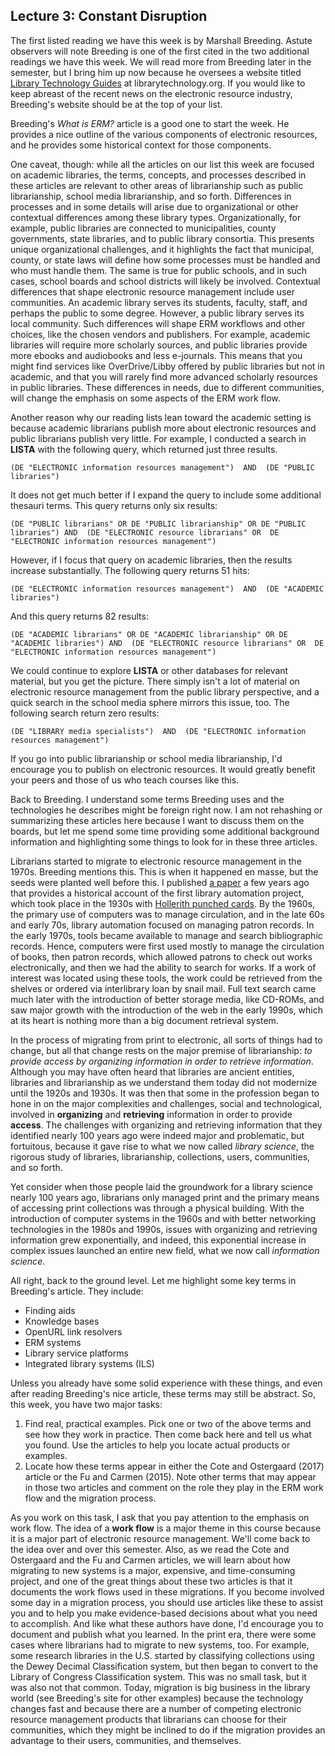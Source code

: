 ## Lecture 3: Constant Disruption

The first listed reading we have this week is by Marshall Breeding. Astute observers will note Breeding is one of the first cited in the two additional readings we have this week. We will read more from Breeding later in the semester, but I bring him up now because he oversees a website titled [Library Technology Guides][LTGuides] at librarytechnology.org. If you would like to keep abreast of the recent news on the electronic resource industry, Breeding's website should be at the top of your list.

Breeding's *What is ERM?* article is a good one to start the week. He provides a nice outline of the various components of electronic resources, and he provides some historical context for those components.

One caveat, though: while all the articles on our list this week are focused on academic libraries, the terms, concepts, and processes described in these articles are relevant to other areas of librarianship such as public librarianship, school media librarianship, and so forth. Differences in processes and in some details will arise due to organizational or other contextual differences among these library types. Organizationally, for example, public libraries are connected to municipalities, county governments, state libraries, and to public library consortia. This presents unique organizational challenges, and it highlights the fact that municipal, county, or state laws will define how some processes must be handled and who must handle them. The same is true for public schools, and in such cases, school boards and school districts will likely be involved. Contextual differences that shape electronic resource management include user communities. An academic library serves its students, faculty, staff, and perhaps the public to some degree. However, a public library serves its local community. Such differences will shape ERM workflows and other choices, like the chosen vendors and publishers. For example, academic libraries will require more scholarly sources, and public libraries provide more ebooks and audiobooks and less e-journals. This means that you might find services like OverDrive/Libby offered by public libraries but not in academic, and that you will rarely find more advanced scholarly resources in public libraries. These differences in needs, due to different communities, will change the emphasis on some aspects of the ERM work flow.

Another reason why our reading lists lean toward the academic setting is because academic librarians publish more about electronic resources and public librarians publish very little. For example, I conducted a search in **LISTA** with the following query, which returned just three results.

```
(DE "ELECTRONIC information resources management")  AND  (DE "PUBLIC libraries")
```

It does not get much better if I expand the query to include some additional thesauri terms. This query returns only six results:

```
(DE "PUBLIC librarians" OR DE "PUBLIC librarianship" OR DE "PUBLIC libraries") AND  (DE "ELECTRONIC resource librarians" OR  DE "ELECTRONIC information resources management")
```

However, if I focus that query on academic libraries, then the results increase substantially. The following query returns 51 hits:

```
(DE "ELECTRONIC information resources management")  AND  (DE "ACADEMIC libraries")
```

And this query returns 82 results:

```
(DE "ACADEMIC librarians" OR DE "ACADEMIC librarianship" OR DE "ACADEMIC libraries") AND  (DE "ELECTRONIC resource librarians" OR  DE "ELECTRONIC information resources management")
```

We could continue to explore **LISTA** or other databases for relevant material, but you get the picture. There simply isn't a lot of material on electronic resource management from the public library perspective, and a quick search in the school media sphere mirrors this issue, too. The following search return zero results:

```
(DE "LIBRARY media specialists")  AND  (DE "ELECTRONIC information resources management")
```

If you go into public librarianship or school media librarianship, I'd encourage you to publish on electronic resources. It would greatly benefit your peers and those of us who teach courses like this.

Back to Breeding. I understand some terms Breeding uses and the technologies he describes might be foreign right now. I am not rehashing or summarizing these articles here because I want to discuss them on the boards, but let me spend some time providing some additional background information and highlighting some things to look for in these three articles.

Librarians started to migrate to electronic resource management in the 1970s. Breeding mentions this. This is when it happened en masse, but the seeds were planted well before this. I published [a paper][burns2013] a few years ago that provides a historical account of the first library automation project, which took place in the 1930s with [Hollerith punched cards][punched_cards]. By the 1960s, the primary use of computers was to manage circulation, and in the late 60s and early 70s, library automation focused on managing patron records. In the early 1970s, tools became available to manage and search bibliographic records. Hence, computers were first used mostly to manage the circulation of books, then patron records, which allowed patrons to check out works electronically, and then we had the ability to search for works. If a work of interest was located using these tools, the work could be retrieved from the shelves or ordered via interlibrary loan by snail mail. Full text search came much later with the introduction of better storage media, like CD-ROMs, and saw major growth with the introduction of the web in the early 1990s, which at its heart is nothing more than a big document retrieval system.

In the process of migrating from print to electronic, all sorts of things had to change, but all that change rests on the major premise of librarianship: *to provide access by organizing information in order to retrieve information*. Although you may have often heard that libraries are ancient entities, libraries and librarianship as we understand them today did not modernize until the 1920s and 1930s. It was then that some in the profession began to hone in on the major complexities and challenges, social and technological, involved in **organizing** and **retrieving** information in order to provide **access**. The challenges with organizing and retrieving information that they identified nearly 100 years ago were indeed major and problematic, but fortuitous, because it gave rise to what we now called *library science*, the rigorous study of libraries, librarianship, collections, users, communities, and so forth.

Yet consider when those people laid the groundwork for a library science nearly 100 years ago, librarians only managed print and the primary means of accessing print collections was through a physical building. With the introduction of computer systems in the 1960s and with better networking technologies in the 1980s and 1990s, issues with organizing and retrieving information grew exponentially, and indeed, this exponential increase in complex issues launched an entire new field, what we now call *information science*.

All right, back to the ground level. Let me highlight some key terms in Breeding's article. They include:

* Finding aids
* Knowledge bases
* OpenURL link resolvers
* ERM systems
* Library service platforms
* Integrated library systems (ILS)

Unless you already have some solid experience with these things, and even after reading Breeding's nice article, these terms may still be abstract. So, this week, you have two major tasks:

1. Find real, practical examples. Pick one or two of the above terms and see how they work in practice. Then come back here and tell us what you found. Use the articles to help you locate actual products or examples.
1. Locate how these terms appear in either the Cote and Ostergaard (2017) article or the Fu and Carmen (2015). Note other terms that may appear in those two articles and comment on the role they play in the ERM work flow and the migration process.

As you work on this task, I ask that you pay attention to the emphasis on work flow. The idea of a **work flow** is a major theme in this course because it is a major part of electronic resource management. We'll come back to the idea over and over this semester. Also, as we read the Cote and Ostergaard and the Fu and Carmen articles, we will learn about how migrating to new systems is a major, expensive, and time-consuming project, and one of the great things about these two articles is that it documents the work flows used in these migrations. If you become involved some day in a migration process, you should use articles like these to assist you and to help you make evidence-based decisions about what you need to accomplish. And like what these authors have done, I'd encourage you to document and publish what you learned. In the print era, there were some cases where librarians had to migrate to new systems, too. For example, some research libraries in the U.S. started by classifying collections using the Dewey Decimal Classification system, but then began to convert to the Library of Congress Classification system. This was no small task, but it was also not that common. Today, migration is big business in the library world (see Breeding's site for other examples) because the technology changes fast and because there are a number of competing electronic resource management products that librarians can choose for their communities, which they might be inclined to do if the migration provides an advantage to their users, communities, and themselves.

[LTGuides]:https://librarytechnology.org/
[punched_cards]:https://en.wikipedia.org/wiki/Punched_card
[burns2013]:https://muse.jhu.edu/article/534487
